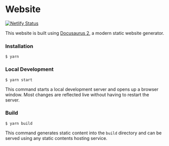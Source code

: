 # Website

[![Netlify Status](https://api.netlify.com/api/v1/badges/d22c0b19-fb26-4530-b20f-545a38ba943c/deploy-status)](https://app.netlify.com/sites/sempoa-docs/deploys)

This website is built using [Docusaurus 2](https://docusaurus.io/), a modern static website generator.

### Installation

```
$ yarn
```

### Local Development

```
$ yarn start
```

This command starts a local development server and opens up a browser window. Most changes are reflected live without having to restart the server.

### Build

```
$ yarn build
```

This command generates static content into the `build` directory and can be served using any static contents hosting service.
